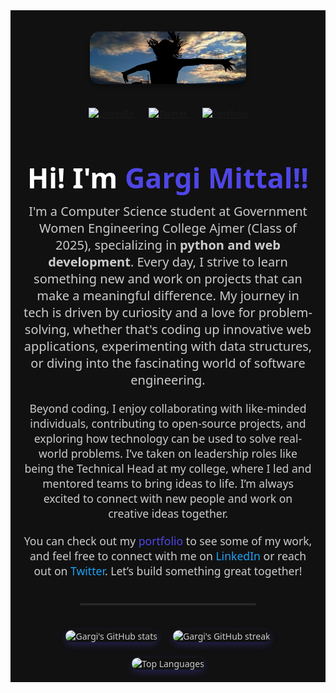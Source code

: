 <div id="header" align="center" style="font-family: 'Segoe UI', Tahoma, Geneva, Verdana, sans-serif; padding: 20px; background: #111; color: #ccc;">

  <img src="header img.jpeg" alt="Gargi Mittal" 
       style="max-width: 250px; border-radius: 15px; 
              box-shadow: 0 4px 10px rgba(0,0,0,0.4); 
              margin-bottom: 20px; 
              filter: brightness(0.9) contrast(1.1) saturate(1.2) blur(0.5px);" />

  <div id="badges" style="margin-bottom: 20px;">
    <a href="https://www.linkedin.com/in/gargi-mittal-199434230/" target="_blank" rel="noopener noreferrer" style="margin: 0 10px;">
      <img src="https://img.shields.io/badge/LinkedIn-blue?style=for-the-badge&logo=linkedin&logoColor=white" alt="LinkedIn" />
    </a>
    <a href="https://twitter.com/gargimittal_" target="_blank" rel="noopener noreferrer" style="margin: 0 10px;">
      <img src="https://img.shields.io/badge/Twitter-blue?style=for-the-badge&logo=twitter&logoColor=white" alt="Twitter" />
    </a>
    <a href="https://gargimittal.github.io/Portfolio/" target="_blank" rel="noopener noreferrer" style="margin: 0 10px;">
      <img src="https://img.shields.io/badge/Portfolio-4f46e5?style=for-the-badge&logo=github&logoColor=white" alt="Portfolio" />
    </a>
  </div>

  <h1 style="font-weight: 700; font-size: 2.8rem; margin-bottom: 10px; color: #fff;">Hi! I'm <span style="color:#4f46e5;">Gargi Mittal!!</span></h1>
  
  <p style="font-size: 1.25rem; max-width: 650px; margin: auto;">
    I'm a Computer Science student at Government Women Engineering College Ajmer (Class of 2025), specializing in <strong>python and web development</strong>. Every day, I strive to learn something new and work on projects that can make a meaningful difference. My journey in tech is driven by curiosity and a love for problem-solving, whether that's coding up innovative web applications, experimenting with data structures, or diving into the fascinating world of software engineering.
  </p>

  <p style="font-size: 1.1rem; max-width: 650px; margin: 20px auto;">
    Beyond coding, I enjoy collaborating with like-minded individuals, contributing to open-source projects, and exploring how technology can be used to solve real-world problems. I’ve taken on leadership roles like being the Technical Head at my college, where I led and mentored teams to bring ideas to life. I’m always excited to connect with new people and work on creative ideas together.
  </p>

  <p style="font-size: 1.1rem; max-width: 650px; margin: 20px auto;">
    You can check out my <a href="https://gargimittal.github.io/Portfolio/" target="_blank" rel="noopener noreferrer" style="color:#4f46e5; text-decoration:none;">portfolio</a> to see some of my work, and feel free to connect with me on <a href="https://www.linkedin.com/in/gargi-mittal-199434230/" target="_blank" rel="noopener noreferrer" style="color:#1DA1F2; text-decoration:none;">LinkedIn</a> or reach out on <a href="https://twitter.com/gargimittal_" target="_blank" rel="noopener noreferrer" style="color:#1DA1F2; text-decoration:none;">Twitter</a>. Let’s build something great together!
  </p>

  <hr style="width: 60%; margin: 40px auto; border: 1px solid #333;" />

  <div id="stats" style="display: flex; justify-content: center; gap: 25px; flex-wrap: wrap;">
    <img src="https://github-readme-stats.vercel.app/api?username=GargiMittal&show_icons=true&theme=tokyonight&hide_border=true" alt="Gargi's GitHub stats" style="max-width: 350px; border-radius: 10px; box-shadow: 0 4px 12px rgba(79,70,229,0.3);" />
    <img src="https://github-readme-streak-stats.herokuapp.com?user=GargiMittal&theme=tokyonight&hide_border=true" alt="Gargi's GitHub streak" style="max-width: 350px; border-radius: 10px; box-shadow: 0 4px 12px rgba(79,70,229,0.3);" />
    <img src="https://github-readme-stats.vercel.app/api/top-langs/?username=GargiMittal&layout=compact&theme=tokyonight&hide_border=true" alt="Top Languages" style="max-width: 350px; border-radius: 10px; box-shadow: 0 4px 12px rgba(79,70,229,0.3);" />
  </div>
  
</div>
